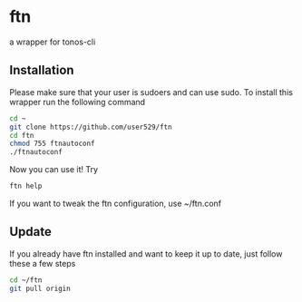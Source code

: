 # ftn
a wrapper for tonos-cli

## Installation
Please make sure that your user is sudoers and can use sudo.
To install this wrapper run the following command
```sh
cd ~
git clone https://github.com/user529/ftn
cd ftn
chmod 755 ftnautoconf
./ftnautoconf
```
Now you can use it! Try
```sh
ftn help
```
If you want to tweak the ftn configuration, use ~/ftn.conf

## Update
If you already have ftn installed and want to keep it up to date, just follow these a few steps
```sh
cd ~/ftn
git pull origin
```